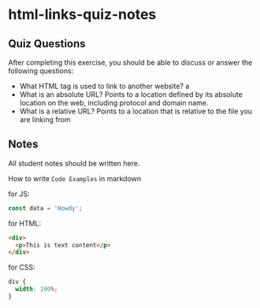 # html-links-quiz-notes

## Quiz Questions

After completing this exercise, you should be able to discuss or answer the following questions:

- What HTML tag is used to link to another website?
  a
- What is an absolute URL?
  Points to a location defined by its absolute location on the web, including protocol and domain name.
- What is a relative URL?
  Points to a location that is relative to the file you are linking from

## Notes

All student notes should be written here.

How to write `Code Examples` in markdown

for JS:

```javascript
const data = 'Howdy';
```

for HTML:

```html
<div>
  <p>This is text content</p>
</div>
```

for CSS:

```css
div {
  width: 100%;
}
```
